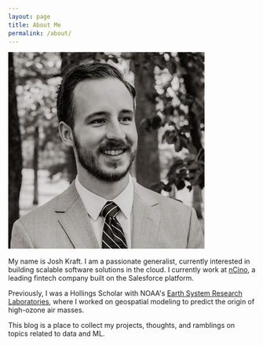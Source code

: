 ```yaml
---
layout: page
title: About Me
permalink: /about/
---
```


![Avatar](../images/avatar.jpg)

My name is Josh Kraft. I am a passionate generalist, currently interested in
building scalable software solutions in the cloud. I currently work at
[nCino](https://www.ncino.com), a leading fintech company built on the
Salesforce platform.

Previously, I was a Hollings Scholar with NOAA's [Earth System Research Laboratories](https://www.esrl.noaa.gov), where I worked on geospatial
modeling to predict the origin of high-ozone air masses.

This blog is a place to collect my projects, thoughts, and ramblings on topics related to data and ML.
